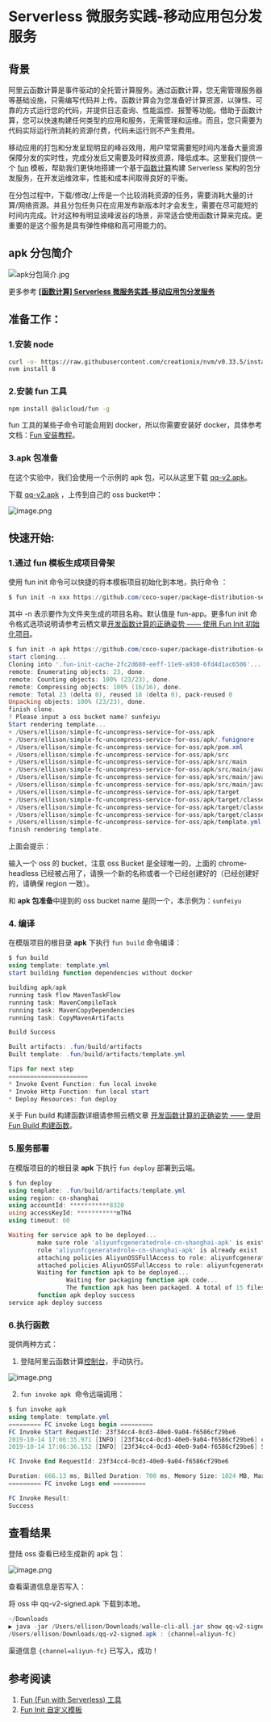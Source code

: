 # Serverless 微服务实践-移动应用包分发服务
## 背景

阿里云函数计算是事件驱动的全托管计算服务。通过函数计算，您无需管理服务器等基础设施，只需编写代码并上传。函数计算会为您准备好计算资源，以弹性、可靠的方式运行您的代码，并提供日志查询、性能监控、报警等功能。借助于函数计算，您可以快速构建任何类型的应用和服务，无需管理和运维。而且，您只需要为代码实际运行所消耗的资源付费，代码未运行则不产生费用。

移动应用的打包和分发呈现明显的峰谷效用，用户常常需要短时间内准备大量资源保障分发的实时性，完成分发后又需要及时释放资源，降低成本。这里我们提供一个 [fun](https://github.com/alibaba/funcraft) 模板，帮助我们更快地搭建一个基于[函数计算](https://helpcdn.aliyun.com/product/50980.html)构建 Serverless 架构的包分发服务，在开发运维效率，性能和成本间取得良好的平衡。

在分包过程中，下载/修改/上传是一个比较消耗资源的任务，需要消耗大量的计算/网络资源。并且分包任务只在应用发布新版本时才会发生，需要在尽可能短的时间内完成。针对这种有明显波峰波谷的场景，非常适合使用函数计算来完成。更重要的是这个服务是具有弹性伸缩和高可用能力的。

<a name="1"></a>
## apk 分包简介

![apk分包简介.jpg](/figures/apk分包简介.jpg)

更多参考 [**[函数计算] Serverless 微服务实践-移动应用包分发服务**](https://yq.aliyun.com/articles/699972)


<a name="Ss7xm"></a>
## 准备工作：

<a name="gjNdw"></a>
### 1.安装 node

```bash
curl -o- https://raw.githubusercontent.com/creationix/nvm/v0.33.5/install.sh | bash
nvm install 8
```

<a name="rXtee"></a>
### 2.安装 fun 工具

```bash
npm install @alicloud/fun -g
```

fun 工具的某些子命令可能会用到 docker，所以你需要安装好 docker，具体参考文档：[Fun 安装教程](https://github.com/aliyun/fun/blob/master/docs/usage/installation-zh.md)。

<a name="IVZmu"></a>
### 3.apk 包准备

在这个实验中，我们会使用一个示例的 apk 包，可以从这里下载 [qq-v2.apk](https://yq.aliyun.com/go/articleRenderRedirect?url=http%3A%2F%2Ffc-imm-demo-cici.oss-cn-hangzhou.aliyuncs.com%2Fapk%2Fqq-v2.apk)。

下载 [qq-v2.apk](https://yq.aliyun.com/go/articleRenderRedirect?url=http%3A%2F%2Ffc-imm-demo-cici.oss-cn-hangzhou.aliyuncs.com%2Fapk%2Fqq-v2.apk) ，上传到自己的 oss bucket中：

![image.png](/figures/apk包分发前.png)

<a name="TLgrD"></a>
## 快速开始:

<a name="a4979714"></a>
### 1.通过 fun 模板生成项目骨架

使用 fun init 命令可以快捷的将本模板项目初始化到本地，执行命令 ：

```powershell
$ fun init -n xxx https://github.com/coco-super/package-distribution-service-for-serverless
```

其中 -n 表示要作为文件夹生成的项目名称。默认值是 fun-app。更多fun init 命令格式选项说明请参考云栖文章[开发函数计算的正确姿势 —— 使用 Fun Init 初始化项目](https://yq.aliyun.com/articles/674363)。

```powershell
$ fun init -n apk https://github.com/coco-super/package-distribution-service-for-serverless
start cloning...
Cloning into '.fun-init-cache-2fc2d680-eeff-11e9-a930-6fd4d1ac6506'...
remote: Enumerating objects: 23, done.
remote: Counting objects: 100% (23/23), done.
remote: Compressing objects: 100% (16/16), done.
remote: Total 23 (delta 0), reused 18 (delta 0), pack-reused 0
Unpacking objects: 100% (23/23), done.
finish clone.
? Please input a oss bucket name? sunfeiyu
Start rendering template...
+ /Users/ellison/simple-fc-uncompress-service-for-oss/apk
+ /Users/ellison/simple-fc-uncompress-service-for-oss/apk/.funignore
+ /Users/ellison/simple-fc-uncompress-service-for-oss/apk/pom.xml
+ /Users/ellison/simple-fc-uncompress-service-for-oss/apk/src
+ /Users/ellison/simple-fc-uncompress-service-for-oss/apk/src/main
+ /Users/ellison/simple-fc-uncompress-service-for-oss/apk/src/main/java
+ /Users/ellison/simple-fc-uncompress-service-for-oss/apk/src/main/java/example
+ /Users/ellison/simple-fc-uncompress-service-for-oss/apk/src/main/java/example/App.java
+ /Users/ellison/simple-fc-uncompress-service-for-oss/apk/target
+ /Users/ellison/simple-fc-uncompress-service-for-oss/apk/target/classes
+ /Users/ellison/simple-fc-uncompress-service-for-oss/apk/target/classes/example
+ /Users/ellison/simple-fc-uncompress-service-for-oss/apk/target/classes/example/App.class
+ /Users/ellison/simple-fc-uncompress-service-for-oss/apk/template.yml
finish rendering template.
```

上面会提示：

输入一个 oss 的 bucket，注意 oss Bucket 是全球唯一的，上面的 chrome-headless 已经被占用了，请换一个新的名称或者一个已经创建好的（已经创建好的，请确保 region 一致）。

和 **apk 包准备**中提到的 oss bucket name 是同一个，本示例为：`sunfeiyu`

<a name="KSZvl"></a>
### 4. 编译
在模版项目的根目录 **apk** 下执行 `fun build` 命令编译：

```powershell
$ fun build 
using template: template.yml
start building function dependencies without docker

building apk/apk
running task flow MavenTaskFlow
running task: MavenCompileTask
running task: MavenCopyDependencies
running task: CopyMavenArtifacts

Build Success

Built artifacts: .fun/build/artifacts
Built template: .fun/build/artifacts/template.yml

Tips for next step
======================
* Invoke Event Function: fun local invoke
* Invoke Http Function: fun local start
* Deploy Resources: fun deploy
```

关于 Fun build 构建函数详细请参照云栖文章 [开发函数计算的正确姿势 —— 使用 Fun Build 构建函数](https://yq.aliyun.com/articles/719102)。

<a name="290f0a78"></a>
### 5.服务部署
在模版项目的的根目录 **apk** 下执行 `fun deploy` 部署到云端。

```powershell
$ fun deploy
using template: .fun/build/artifacts/template.yml
using region: cn-shanghai
using accountId: ***********8320
using accessKeyId: ***********mTN4
using timeout: 60

Waiting for service apk to be deployed...
        make sure role 'aliyunfcgeneratedrole-cn-shanghai-apk' is exist
        role 'aliyunfcgeneratedrole-cn-shanghai-apk' is already exist
        attaching policies AliyunOSSFullAccess to role: aliyunfcgeneratedrole-cn-shanghai-apk
        attached policies AliyunOSSFullAccess to role: aliyunfcgeneratedrole-cn-shanghai-apk
        Waiting for function apk to be deployed...
                Waiting for packaging function apk code...
                The function apk has been packaged. A total of 15 files files were compressed and the final size was 3.13 MB
        function apk deploy success
service apk deploy success
```

<a name="3CaB7"></a>
### 6.执行函数

提供两种方式：

1. 登陆阿里云函数计算[控制台](https://fc.console.aliyun.com)，手动执行。

![image.png](/figures/控制台执行.png)

2. `fun invoke apk`  命令远端调用：

```powershell
$ fun invoke apk
using template: template.yml
========= FC invoke Logs begin =========
FC Invoke Start RequestId: 23f34cc4-0cd3-40e0-9a04-f6586cf29be6
2019-10-14 17:06:35.971 [INFO] [23f34cc4-0cd3-40e0-9a04-f6586cf29be6] cmd: java -jar /code/walle-cli-all.jar put -c aliyun-fc /tmp/input.apk /tmp/output.apk
2019-10-14 17:06:36.152 [INFO] [23f34cc4-0cd3-40e0-9a04-f6586cf29be6] Success!

FC Invoke End RequestId: 23f34cc4-0cd3-40e0-9a04-f6586cf29be6

Duration: 666.13 ms, Billed Duration: 700 ms, Memory Size: 1024 MB, Max Memory Used: 254.55 MB
========= FC invoke Logs end =========

FC Invoke Result:
Success
```


<a name="db06c78d"></a>
## 查看结果

登陆 oss 查看已经生成新的 apk 包：

![image.png](/figures/新的apk包.png)

查看渠道信息是否写入：

将 oss 中 qq-v2-signed.apk 下载到本地。

```powershell
~/Downloads                                                                                                                                             ⍉
▶ java -jar /Users/ellison/Downloads/walle-cli-all.jar show qq-v2-signed.apk
/Users/ellison/Downloads/qq-v2-signed.apk : {channel=aliyun-fc}
```

渠道信息 `{channel=aliyun-fc}` 已写入，成功！

<a name="2473ec5a"></a>
## 参考阅读

1. [Fun (Fun with Serverless) 工具](https://github.com/aliyun/fun/)
1. [Fun Init 自定义模板](https://yq.aliyun.com/articles/674364)
